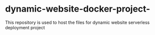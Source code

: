 # dynamic-website-docker-project-
This repository is used to host the files for dynamic website serverless deployment project
